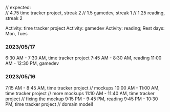 // expected:  
// 4.75 time tracker project, streak 2
// 1.5 gamedev, streak 1 
// 1.25 reading, streak 2

Activity: time tracker project
Activity: gamedev
Activity: reading; Rest days: Mon, Tues 

### 2023/05/17

6:30 AM - 7:30 AM, time tracker project 
7:45 AM - 8:30 AM, reading
11:00 AM - 12:30 PM, gamedev

### 2023/05/16

7:15 AM - 8:45 AM, time tracker project // mockups 
10:00 AM - 11:00 AM, time tracker project // more mockups 
11:10 AM - 11:40 AM, time tracker project // fixing the mockup 
9:15 PM - 9:45 PM, reading
9:45 PM - 10:30 PM, time tracker project // domain model!
